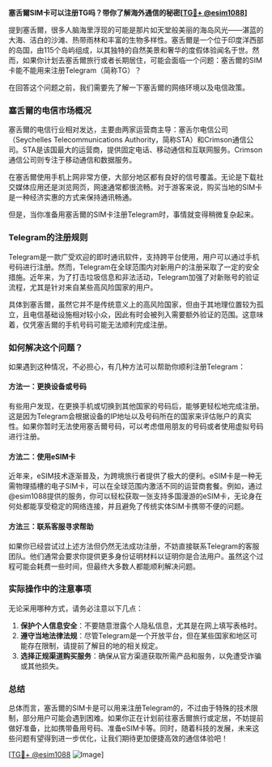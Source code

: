 **塞舌爾SIM卡可以注册TG吗？带你了解海外通信的秘密[[TG💪+ @esim1088](https://t.me/s/esim1088)]**

提到塞舌爾，很多人脑海里浮现的可能是那片如天堂般美丽的海岛风光——湛蓝的大海、洁白的沙滩、热带雨林和丰富的生物多样性。塞舌爾是一个位于印度洋西部的岛国，由115个岛屿组成，以其独特的自然美景和奢华的度假体验闻名于世。然而，如果你计划去塞舌爾旅行或者长期居住，可能会面临一个问题：塞舌爾的SIM卡能不能用来注册Telegram（简称TG）？

在回答这个问题之前，我们需要先了解一下塞舌爾的网络环境以及电信政策。

### 塞舌爾的电信市场概况

塞舌爾的电信行业相对发达，主要由两家运营商主导：塞舌尔电信公司（Seychelles Telecommunications Authority，简称STA）和Crimson通信公司。STA是该国最大的运营商，提供固定电话、移动通信和互联网服务。Crimson通信公司则专注于移动通信和数据服务。

在塞舌爾使用手机上网非常方便，大部分地区都有良好的信号覆盖。无论是下载社交媒体应用还是浏览网页，网速通常都很流畅。对于游客来说，购买当地的SIM卡是一种经济实惠的方式来保持通讯畅通。

但是，当你准备用塞舌爾的SIM卡注册Telegram时，事情就变得稍微复杂起来。

### Telegram的注册规则

Telegram是一款广受欢迎的即时通讯软件，支持跨平台使用，用户可以通过手机号码进行注册。然而，Telegram在全球范围内对新用户的注册采取了一定的安全措施。近年来，为了打击垃圾信息和非法活动，Telegram加强了对新账号的验证流程，尤其是针对来自某些高风险国家的用户。

具体到塞舌爾，虽然它并不是传统意义上的高风险国家，但由于其地理位置较为孤立，且电信基础设施相对较小众，因此有时会被列入需要额外验证的范围。这意味着，仅凭塞舌爾的手机号码可能无法顺利完成注册。

### 如何解决这个问题？

如果遇到这种情况，不必担心，有几种方法可以帮助你顺利注册Telegram：

#### 方法一：更换设备或号码

有些用户发现，在更换手机或切换到其他国家的号码后，能够更轻松地完成注册。这是因为Telegram会根据设备的IP地址以及号码所在的国家来评估账户的真实性。如果你暂时无法使用塞舌爾号码，可以考虑借用朋友的号码或者使用虚拟号码进行注册。

#### 方法二：使用eSIM卡

近年来，eSIM技术逐渐普及，为跨境旅行者提供了极大的便利。eSIM卡是一种无需物理插槽的电子SIM卡，可以在全球范围内激活不同的运营商套餐。例如，通过@esim1088提供的服务，你可以轻松获取一张支持多国漫游的eSIM卡，无论身在何处都能享受稳定的网络连接，并且避免了传统实体SIM卡携带不便的问题。

#### 方法三：联系客服寻求帮助

如果你已经尝试过上述方法但仍然无法成功注册，不妨直接联系Telegram的客服团队。他们通常会要求你提供更多身份证明材料以证明你是合法用户。虽然这个过程可能会耗费一些时间，但最终大多数人都能顺利解决问题。

### 实际操作中的注意事项

无论采用哪种方式，请务必注意以下几点：

1. **保护个人信息安全**：不要随意泄露个人隐私信息，尤其是在网上填写表格时。
2. **遵守当地法律法规**：尽管Telegram是一个开放平台，但在某些国家和地区可能存在限制，请提前了解目的地的相关规定。
3. **选择正规渠道购买服务**：确保从官方渠道获取所需产品和服务，以免遭受诈骗或其他损失。

### 总结

总体而言，塞舌爾的SIM卡是可以用来注册Telegram的，不过由于特殊的技术限制，部分用户可能会遇到困难。如果你正在计划前往塞舌爾旅行或定居，不妨提前做好准备，比如携带备用号码、准备eSIM卡等。同时，随着科技的发展，未来这些问题有望得到进一步优化，让我们期待更加便捷高效的通信体验吧！

[[TG💪+ @esim1088](https://t.me/s/esim1088) ![Image](https://i.postimg.cc/4NQfJmqS/Snipaste-2025-05-13-00-14-12.png)]